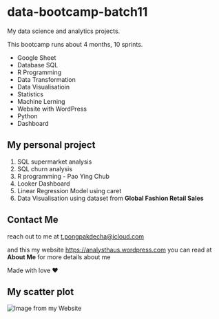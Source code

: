# data-bootcamp-batch11
My data science and analytics projects.

This bootcamp runs about 4 months, 10 sprints.

- Google Sheet
- Database SQL
- R Programming
- Data Transformation
- Data Visualisatioin
- Statistics
- Machine Lerning
- Website with WordPress
- Python
- Dashboard

## My personal project

1. SQL supermarket analysis
2. SQL churn analysis
3. R programming - Pao Ying Chub
4. Looker Dashboard
5. Linear Regression Model using caret
6. Data Visualisation using dataset from **Global Fashion Retail Sales**

## Contact Me
reach out to me at t.pongpakdecha@icloud.com

and this my website https://analysthaus.wordpress.com you can read at **About Me** for more details about me

Made with love ❤️

## My scatter plot
![Image from my Website](https://analysthaus.wordpress.com/wp-content/uploads/2025/05/mpg_hp_lmrplot.png)
